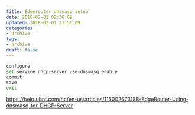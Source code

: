 ```yaml
---
title: Edgerouter dnsmasq setup
date: 2018-02-02 02:56:09
updated: 2018-02-01 21:56:09
categories:
- archive
tags:
- archive
draft: false
---
```


```bash
configure
set service dhcp-server use-dnsmasq enable 
commit
save
exit
```

https://help.ubnt.com/hc/en-us/articles/115002673188-EdgeRouter-Using-dnsmasq-for-DHCP-Server

